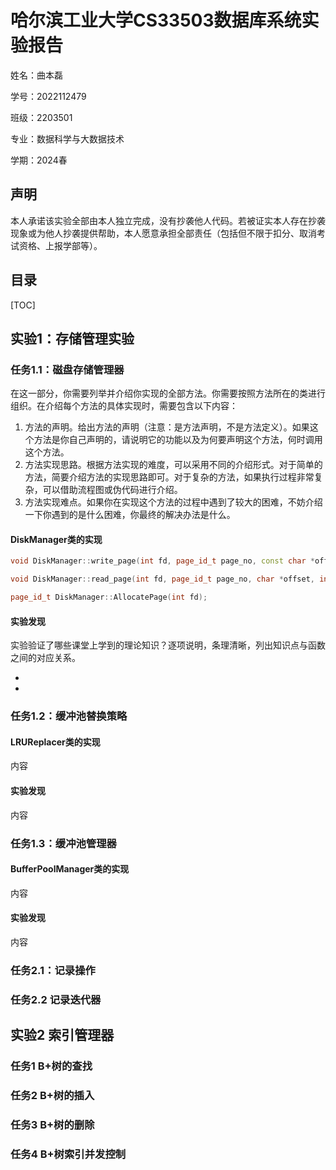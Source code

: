 



# 哈尔滨工业大学CS33503数据库系统实验报告

姓名：曲本磊

学号：2022112479

班级：2203501

专业：数据科学与大数据技术

学期：2024春

## 声明

本人承诺该实验全部由本人独立完成，没有抄袭他人代码。若被证实本人存在抄袭现象或为他人抄袭提供帮助，本人愿意承担全部责任（包括但不限于扣分、取消考试资格、上报学部等）。

## 目录

[TOC]

## 实验1：存储管理实验

### 任务1.1：磁盘存储管理器

在这一部分，你需要列举并介绍你实现的全部方法。你需要按照方法所在的类进行组织。在介绍每个方法的具体实现时，需要包含以下内容：

1. 方法的声明。给出方法的声明（注意：是方法声明，不是方法定义）。如果这个方法是你自己声明的，请说明它的功能以及为何要声明这个方法，何时调用这个方法。
2. 方法实现思路。根据方法实现的难度，可以采用不同的介绍形式。对于简单的方法，简要介绍方法的实现思路即可。对于复杂的方法，如果执行过程非常复杂，可以借助流程图或伪代码进行介绍。
3. 方法实现难点。如果你在实现这个方法的过程中遇到了较大的困难，不妨介绍一下你遇到的是什么困难，你最终的解决办法是什么。

#### DiskManager类的实现

```c++
void DiskManager::write_page(int fd, page_id_t page_no, const char *offset, int num_bytes);
```



```c++
void DiskManager::read_page(int fd, page_id_t page_no, char *offset, int num_bytes);
```



```c++
page_id_t DiskManager::AllocatePage(int fd);
```



#### 实验发现

实验验证了哪些课堂上学到的理论知识？逐项说明，条理清晰，列出知识点与函数之间的对应关系。

- 
- 

### 任务1.2：缓冲池替换策略

#### LRUReplacer类的实现

内容

#### 实验发现

内容

### 任务1.3：缓冲池管理器

#### BufferPoolManager类的实现

内容

#### 实验发现

内容

### 任务2.1：记录操作


### 任务2.2 记录迭代器

## 实验2 索引管理器

### 任务1 B+树的查找

### 任务2 B+树的插入

### 任务3 B+树的删除

### 任务4 B+树索引并发控制
